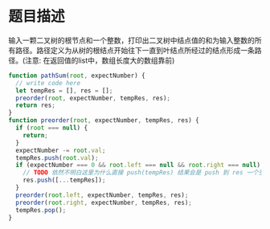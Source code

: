 # 题目描述

输入一颗二叉树的根节点和一个整数，打印出二叉树中结点值的和为输入整数的所有路径。路径定义为从树的根结点开始往下一直到叶结点所经过的结点形成一条路径。(注意: 在返回值的list中，数组长度大的数组靠前)

```js
function pathSum(root, expectNumber) {
  // write code here
  let tempRes = [], res = [];
  preorder(root, expectNumber, tempRes, res);
  return res;
}
function preorder(root, expectNumber, tempRes, res) {
  if (root === null) {
    return;
  }
  expectNumber -= root.val;
  tempRes.push(root.val);
  if (expectNumber === 0 && root.left === null && root.right === null) {
    // TODO 依然不明白这里为什么直接 push(tempRes) 结果会是 push 到 res 一个空数组
    res.push([...tempRes]);
  }
  preorder(root.left, expectNumber, tempRes, res);
  preorder(root.right, expectNumber, tempRes, res);
  tempRes.pop();
}
```